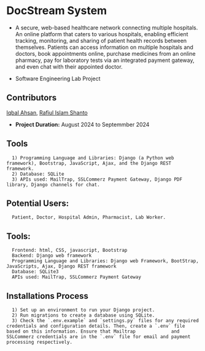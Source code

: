 # DocStream System

- A secure, web-based healthcare network connecting multiple hospitals. An online platform that caters to various hospitals, enabling efficient tracking, monitoring, and sharing of patient health records between themselves. Patients can access information on multiple hospitals and doctors, book appointments online, purchase medicines from an online pharmacy, pay for laboratory tests via an integrated payment gateway, and even chat with their appointed doctor.

- Software Engineering Lab Project 

## Contributors
[Iqbal Ahsan](https://www.linkedin.com/in/iqbal-ahsan/), [Rafiul Islam Shanto](https://www.linkedin.com/in/rafiul-islam-208702217/)

- **Project Duration:** August 2024 to Septemmber 2024

## Tools
      1) Programming Language and Libraries: Django (a Python web framework), Bootstrap, JavaScript, Ajax, and the Django REST framework.
      2) Database: SQLite
      3) APIs used: MailTrap, SSLCommerz Payment Gateway, Django PDF library, Django channels for chat.

## Potential Users:
      Patient, Doctor, Hospital Admin, Pharmacist, Lab Worker.

## Tools:
      Frontend: html, CSS, javascript, Bootstrap
      Backend: Django web framework
      Programming Language and Libraries: Django web Framework, BootStrap, JavaScripts, Ajax, Django REST framework
      Database: SQLite3
      APIs used: MailTrap, SSLCommerz Payment Gateway


## Installations Process
      1) Set up an environment to run your Django project.
      2) Run migrations to create a database using SQLite.
      3) Check the `.env.example` and `settings.py` files for any required credentials and configuration details. Then, create a `.env` file based on this information. Ensure that Mailtrap             and SSLCommerz credentials are in the `.env` file for email and payment processing respectively.
